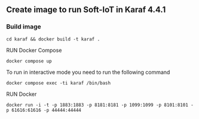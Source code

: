 ## Create image to run Soft-IoT in Karaf 4.4.1
### Build image
```
cd karaf && docker build -t karaf . 
```


RUN Docker Compose

```
docker compose up
```

To run in interactive mode you need to run the following command

```
docker compose exec -ti karaf /bin/bash
```


RUN Docker

```
docker run -i -t -p 1883:1883 -p 8181:8181 -p 1099:1099 -p 8101:8101 -p 61616:61616 -p 44444:44444
```
